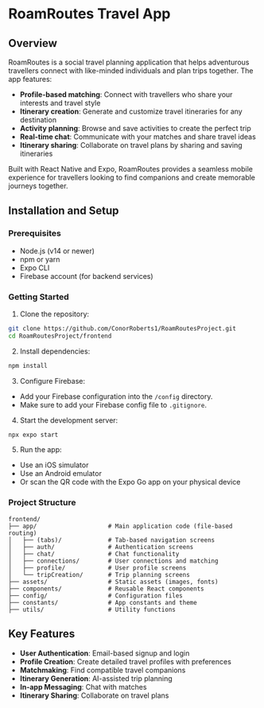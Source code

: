 # RoamRoutes Travel App

## Overview

RoamRoutes is a social travel planning application that helps adventurous travellers connect with like-minded individuals and plan trips together. The app features:

- **Profile-based matching**: Connect with travellers who share your interests and travel style
- **Itinerary creation**: Generate and customize travel itineraries for any destination
- **Activity planning**: Browse and save activities to create the perfect trip
- **Real-time chat**: Communicate with your matches and share travel ideas
- **Itinerary sharing**: Collaborate on travel plans by sharing and saving itineraries

Built with React Native and Expo, RoamRoutes provides a seamless mobile experience for travellers looking to find companions and create memorable journeys together.

## Installation and Setup

### Prerequisites

- Node.js (v14 or newer)
- npm or yarn
- Expo CLI
- Firebase account (for backend services)

### Getting Started

1. Clone the repository:

```bash
git clone https://github.com/ConorRoberts1/RoamRoutesProject.git
cd RoamRoutesProject/frontend
```

2. Install dependencies:

```bash
npm install
```

3. Configure Firebase:

- Add your Firebase configuration into the `/config` directory.
- Make sure to add your Firebase config file to `.gitignore`.

4. Start the development server:

```bash
npx expo start
```

5. Run the app:

- Use an iOS simulator
- Use an Android emulator
- Or scan the QR code with the Expo Go app on your physical device

### Project Structure

```
frontend/
├── app/                    # Main application code (file-based routing)
│   ├── (tabs)/             # Tab-based navigation screens
│   ├── auth/               # Authentication screens
│   ├── chat/               # Chat functionality
│   ├── connections/        # User connections and matching
│   ├── profile/            # User profile screens
│   └── tripCreation/       # Trip planning screens
├── assets/                 # Static assets (images, fonts)
├── components/             # Reusable React components
├── config/                 # Configuration files
├── constants/              # App constants and theme
├── utils/                  # Utility functions
```

## Key Features

- **User Authentication**: Email-based signup and login
- **Profile Creation**: Create detailed travel profiles with preferences
- **Matchmaking**: Find compatible travel companions
- **Itinerary Generation**: AI-assisted trip planning
- **In-app Messaging**: Chat with matches
- **Itinerary Sharing**: Collaborate on travel plans
